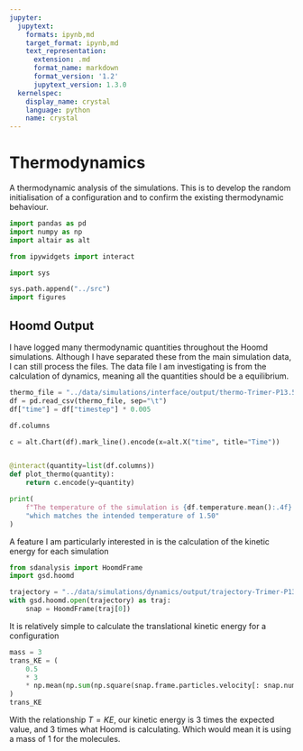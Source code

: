 ```yaml
---
jupyter:
  jupytext:
    formats: ipynb,md
    target_format: ipynb,md
    text_representation:
      extension: .md
      format_name: markdown
      format_version: '1.2'
      jupytext_version: 1.3.0
  kernelspec:
    display_name: crystal
    language: python
    name: crystal
---
```


# Thermodynamics

A thermodynamic analysis of the simulations.
This is to develop the random initialisation of a configuration
and to confirm the existing thermodynamic behaviour.

```python
import pandas as pd
import numpy as np
import altair as alt

from ipywidgets import interact

import sys

sys.path.append("../src")
import figures
```

## Hoomd Output

I have logged many thermodynamic quantities throughout the Hoomd simulations.
Although I have separated these from the main simulation data,
I can still process the files.
The data file I am investigating is from the calculation of dynamics,
meaning all the quantities should be a equilibrium.

```python
thermo_file = "../data/simulations/interface/output/thermo-Trimer-P13.50-T1.50-p2gg.log"
df = pd.read_csv(thermo_file, sep="\t")
df["time"] = df["timestep"] * 0.005
```

```python
df.columns
```

```python
c = alt.Chart(df).mark_line().encode(x=alt.X("time", title="Time"))


@interact(quantity=list(df.columns))
def plot_thermo(quantity):
    return c.encode(y=quantity)
```

```python
print(
    f"The temperature of the simulation is {df.temperature.mean():.4f} "
    "which matches the intended temperature of 1.50"
)
```

A feature I am particularly interested in is the calculation of the kinetic energy for each simulation

```python
from sdanalysis import HoomdFrame
import gsd.hoomd
```

```python
trajectory = "../data/simulations/dynamics/output/trajectory-Trimer-P13.50-T1.50.gsd"
with gsd.hoomd.open(trajectory) as traj:
    snap = HoomdFrame(traj[0])
```

It is relatively simple to calculate the translational kinetic energy for a configuration

```python
mass = 3
trans_KE = (
    0.5
    * 3
    * np.mean(np.sum(np.square(snap.frame.particles.velocity[: snap.num_mols]), axis=1))
)
trans_KE
```

With the relationship $T=KE$,
our kinetic energy is 3 times the expected value,
and 3 times what Hoomd is calculating.
Which would mean it is using a mass of 1 for the molecules.

